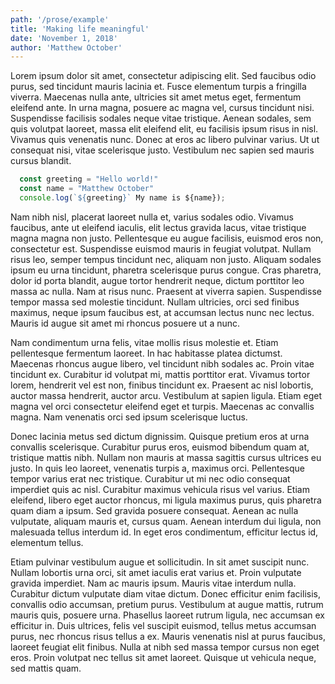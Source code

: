 ```yaml
---
path: '/prose/example'
title: 'Making life meaningful'
date: 'November 1, 2018'
author: 'Matthew October'
---
```


Lorem ipsum dolor sit amet, consectetur adipiscing elit. Sed faucibus odio purus, sed tincidunt mauris lacinia et. Fusce elementum turpis a fringilla viverra. Maecenas nulla ante, ultricies sit amet metus eget, fermentum eleifend ante. In urna magna, posuere ac magna vel, cursus tincidunt nisi. Suspendisse facilisis sodales neque vitae tristique. Aenean sodales, sem quis volutpat laoreet, massa elit eleifend elit, eu facilisis ipsum risus in nisl. Vivamus quis venenatis nunc. Donec at eros ac libero pulvinar varius. Ut ut consequat nisi, vitae scelerisque justo. Vestibulum nec sapien sed mauris cursus blandit.

```js
  const greeting = "Hello world!"
  const name = "Matthew October"
  console.log(`${greeting}` My name is ${name});
```

Nam nibh nisl, placerat laoreet nulla et, varius sodales odio. Vivamus faucibus, ante ut eleifend iaculis, elit lectus gravida lacus, vitae tristique magna magna non justo. Pellentesque eu augue facilisis, euismod eros non, consectetur est. Suspendisse euismod mauris in feugiat volutpat. Nullam risus leo, semper tempus tincidunt nec, aliquam non justo. Aliquam sodales ipsum eu urna tincidunt, pharetra scelerisque purus congue. Cras pharetra, dolor id porta blandit, augue tortor hendrerit neque, dictum porttitor leo massa ac nulla. Nam at risus nunc. Praesent at viverra sapien. Suspendisse tempor massa sed molestie tincidunt. Nullam ultricies, orci sed finibus maximus, neque ipsum faucibus est, at accumsan lectus nunc nec lectus. Mauris id augue sit amet mi rhoncus posuere ut a nunc.

Nam condimentum urna felis, vitae mollis risus molestie et. Etiam pellentesque fermentum laoreet. In hac habitasse platea dictumst. Maecenas rhoncus augue libero, vel tincidunt nibh sodales ac. Proin vitae tincidunt ex. Curabitur id volutpat mi, mattis porttitor erat. Vivamus tortor lorem, hendrerit vel est non, finibus tincidunt ex. Praesent ac nisl lobortis, auctor massa hendrerit, auctor arcu. Vestibulum at sapien ligula. Etiam eget magna vel orci consectetur eleifend eget et turpis. Maecenas ac convallis magna. Nam venenatis orci sed ipsum scelerisque luctus.

Donec lacinia metus sed dictum dignissim. Quisque pretium eros at urna convallis scelerisque. Curabitur purus eros, euismod bibendum quam at, tristique mattis nibh. Nullam non mauris at massa sagittis cursus ultrices eu justo. In quis leo laoreet, venenatis turpis a, maximus orci. Pellentesque tempor varius erat nec tristique. Curabitur ut mi nec odio consequat imperdiet quis ac nisl. Curabitur maximus vehicula risus vel varius. Etiam eleifend, libero eget auctor rhoncus, mi ligula maximus purus, quis pharetra quam diam a ipsum. Sed gravida posuere consequat. Aenean ac nulla vulputate, aliquam mauris et, cursus quam. Aenean interdum dui ligula, non malesuada tellus interdum id. In eget eros condimentum, efficitur lectus id, elementum tellus.

Etiam pulvinar vestibulum augue et sollicitudin. In sit amet suscipit nunc. Nullam lobortis urna orci, sit amet iaculis erat varius et. Proin vulputate gravida imperdiet. Nam ac mauris ipsum. Mauris vitae interdum nulla. Curabitur dictum vulputate diam vitae dictum. Donec efficitur enim facilisis, convallis odio accumsan, pretium purus. Vestibulum at augue mattis, rutrum mauris quis, posuere urna. Phasellus laoreet rutrum ligula, nec accumsan ex efficitur in. Duis ultrices, felis vel suscipit euismod, tellus metus accumsan purus, nec rhoncus risus tellus a ex. Mauris venenatis nisl at purus faucibus, laoreet feugiat elit finibus. Nulla at nibh sed massa tempor cursus non eget eros. Proin volutpat nec tellus sit amet laoreet. Quisque ut vehicula neque, sed mattis quam.
